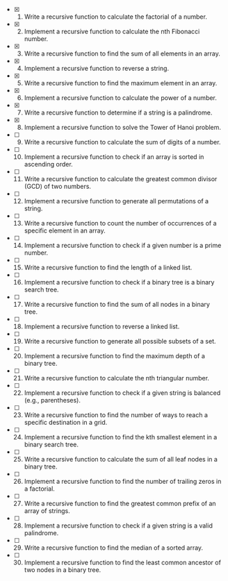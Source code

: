 - [x] 1. Write a recursive function to calculate the factorial of a number.
- [x] 2. Implement a recursive function to calculate the nth Fibonacci number.
- [x] 3. Write a recursive function to find the sum of all elements in an array.
- [x] 4. Implement a recursive function to reverse a string.
- [x] 5. Write a recursive function to find the maximum element in an array.
- [x] 6. Implement a recursive function to calculate the power of a number.
- [x] 7. Write a recursive function to determine if a string is a palindrome.
- [x] 8. Implement a recursive function to solve the Tower of Hanoi problem.
- [ ] 9. Write a recursive function to calculate the sum of digits of a number.
- [ ] 10. Implement a recursive function to check if an array is sorted in ascending order.
- [ ] 11. Write a recursive function to calculate the greatest common divisor (GCD) of two numbers.
- [ ] 12. Implement a recursive function to generate all permutations of a string.
- [ ] 13. Write a recursive function to count the number of occurrences of a specific element in an array.
- [ ] 14. Implement a recursive function to check if a given number is a prime number.
- [ ] 15. Write a recursive function to find the length of a linked list.
- [ ] 16. Implement a recursive function to check if a binary tree is a binary search tree.
- [ ] 17. Write a recursive function to find the sum of all nodes in a binary tree.
- [ ] 18. Implement a recursive function to reverse a linked list.
- [ ] 19. Write a recursive function to generate all possible subsets of a set.
- [ ] 20. Implement a recursive function to find the maximum depth of a binary tree.
- [ ] 21. Write a recursive function to calculate the nth triangular number.
- [ ] 22. Implement a recursive function to check if a given string is balanced (e.g., parentheses).
- [ ] 23. Write a recursive function to find the number of ways to reach a specific destination in a grid.
- [ ] 24. Implement a recursive function to find the kth smallest element in a binary search tree.
- [ ] 25. Write a recursive function to calculate the sum of all leaf nodes in a binary tree.
- [ ] 26. Implement a recursive function to find the number of trailing zeros in a factorial.
- [ ] 27. Write a recursive function to find the greatest common prefix of an array of strings.
- [ ] 28. Implement a recursive function to check if a given string is a valid palindrome.
- [ ] 29. Write a recursive function to find the median of a sorted array.
- [ ] 30. Implement a recursive function to find the least common ancestor of two nodes in a binary tree.
